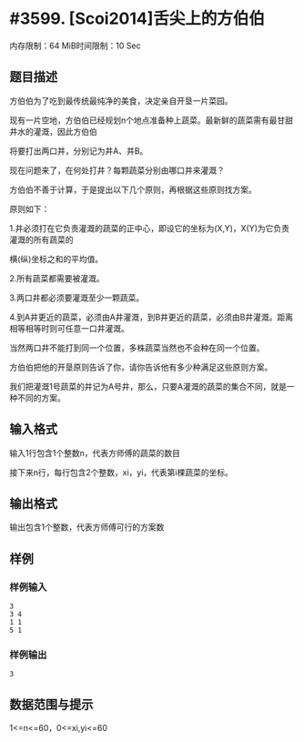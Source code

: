 # #3599. [Scoi2014]舌尖上的方伯伯

内存限制：64 MiB时间限制：10 Sec

## 题目描述

 方伯伯为了吃到最传统最纯净的美食，决定亲自开垦一片菜园。

现有一片空地，方伯伯已经规划n个地点准备种上蔬菜。最新鲜的蔬菜需有最甘甜井水的灌溉，因此方伯伯

将要打出两口井，分别记为井A、井B。

现在问题来了，在何处打井？每颗蔬菜分别由哪口井来灌溉？

方伯伯不善于计算，于是提出以下几个原则，再根据这些原则找方案。

原则如下：

1.井必须打在它负责灌溉的蔬菜的正中心，即设它的坐标为(X,Y)，X(Y)为它负责灌溉的所有蔬菜的

横(纵)坐标之和的平均值。

2.所有蔬菜都需要被灌溉。

3.两口井都必须要灌溉至少一颗蔬菜。

4.到A井更近的蔬菜，必须由A井灌溉，到B井更近的蔬菜，必须由B井灌溉。距离相等相等时则可任意一口井灌溉。

当然两口井不能打到同一个位置，多株蔬菜当然也不会种在同一个位置。

方伯伯把他的开垦原则告诉了你，请你告诉他有多少种满足这些原则方案。

我们把灌溉1号蔬菜的井记为A号井，那么，只要A灌溉的蔬菜的集合不同，就是一种不同的方案。

## 输入格式

输入1行包含1个整数n，代表方师傅的蔬菜的数目

接下来n行，每行包含2个整数，xi，yi，代表第i棵蔬菜的坐标。

## 输出格式

输出包含1个整数，代表方师傅可行的方案数

## 样例

### 样例输入

    
    3
    3 4
    1 1
    5 1
    
    

### 样例输出

    
    3
    

## 数据范围与提示

 1<=n<=60，0<=xi,yi<=60
